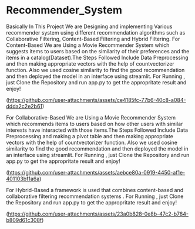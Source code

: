 # Recommender_System 
Basically In This Project We are Designing and implementing Various recommender system using different recommendation algorithms such as Collaborative Filtering, Content-Based Filtering and Hybrid Filtering. 
For Content-Based We are Using a Movie Recommender System which suggests items to users based on the similarity of their preferences and the items in a catalog(Dataset).The Steps Followed Include Data Preprocessing and then making appropriate vectors with the help of countvectorizer function. Also we used cosine similarity to find the good recommendation and then deployed the model in an interface using streamlit.
For Running , just Clone the Repository and run app.py to get the appropritate result and enjoy!

(https://github.com/user-attachments/assets/ce4185fc-77b6-40c8-a084-ddda2c2e2b61)

For Collaborative-Based We are Using a Movie Recommender System which recommends items to users based on how other users with similar interests have interacted with those items.The Steps Followed Include Data Preprocessing and making a pivot table and then making appropriate vectors with the help of countvectorizer function. Also we used cosine similarity to find the good recommendation and then deployed the model in an interface using streamlit.
For Running , just Clone the Repository and run app.py to get the appropritate result and enjoy!

(https://github.com/user-attachments/assets/aebce80a-0919-4450-af1e-401103bf1a6a)


For Hybrid-Based a framework is used that combines content-based and collaborative filtering recommendation systems .
For Running , just Clone the Repository and run app.py to get the appropritate result and enjoy!

(https://github.com/user-attachments/assets/23a0b828-0e8b-47c2-b784-b809d61c308f)
